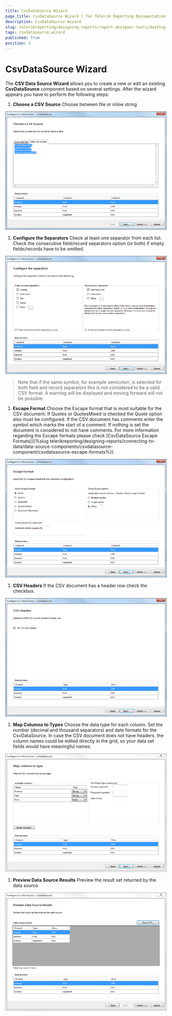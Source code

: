 ```yaml
---
title: CsvDataSource Wizard
page_title: CsvDataSource Wizard | for Telerik Reporting Documentation
description: CsvDataSource Wizard
slug: telerikreporting/designing-reports/report-designer-tools/desktop-designers/tools/data-source-wizards/csvdatasource-wizard
tags: csvdatasource,wizard
published: True
position: 3
---
```


# CsvDataSource Wizard

The __CSV Data Source Wizard__ allows you to create a new or edit an existing __CsvDataSource__ component based on several settings. After the wizard appears you have to perform the following steps: 

1. __Choose a CSV Source__ Choose between file or inline string 

  ![Csv Data Source Wizard 1](images/DataSources/CsvDataSourceWizard1.png)

1. __Configure the Separators__ Check at least one separator from each list. Check the consecutive field/record separators option (or both) if empty fields/records have to be omitted. 

  ![Csv Data Source Wizard 2](images/DataSources/CsvDataSourceWizard2.png)

   >Note that if the same symbol, for example semicolon, is selected for both field and record separators this is not considered to be a valid CSV format. A warning will be displayed and moving forward will not be possible. 

1. __Escape Format__ Choose the Escape format that is most suitable for the CSV document. If Quotes or QuotesMixed is checked the Quote option also must be configured. If the CSV document has comments enter the symbol which marks the start of a comment. If nothing is set the document is considered to not have comments. For more information regarding the Escape formats please check [CsvDataSource Escape Formats]({%slug telerikreporting/designing-reports/connecting-to-data/data-source-components/csvdatasource-component/csvdatasource-escape-formats%}). 

  ![Csv Data Source Wizard 3](images/DataSources/CsvDataSourceWizard3.png)

1. __CSV Headers__ If the CSV document has a header row check the checkbox. 

  ![Csv Data Source Wizard 4](images/DataSources/CsvDataSourceWizard4.png)

1. __Map Columns to Types__ Choose the data type for each column. Set the number (decimal and thousand separators) and date formats for the CsvDataSource. In case the CSV document does not have headers, the column names could be edited directly in the grid, so your data set fields would have meaningful names. 

  ![Csv Data Source Wizard 5](images/DataSources/CsvDataSourceWizard5.png)

1. __Preview Data Source Results__ Preview the result set returned by the data source. 

  ![Csv Data Source Wizard 6](images/DataSources/CsvDataSourceWizard6.png)

